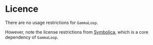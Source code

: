 # Licence
There are no usage restrictions for `GammaLoop`. 

However, note the license restrictions from [Symbolica](https://symbolica.io/license.html), which is a core dependency of `GammaLoop`.